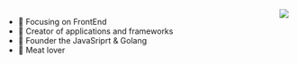 

<img align="right" src="https://github-readme-stats.vercel.app/api?username=Peroluo&show_icons=true&icon_color=CE1D2D&text_color=718096&bg_color=ffffff&hide_title=true" /> 

- :orange_book: Focusing on FrontEnd
- :hammer: Creator of applications and frameworks
- :ram: Founder the JavaSriprt & Golang
- :meat_on_bone: Meat lover

